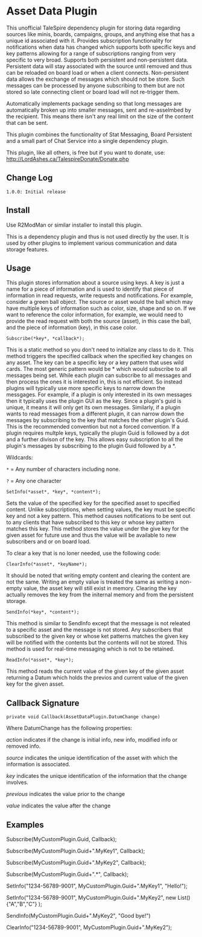 # Asset Data Plugin

This unofficial TaleSpire dependency plugin for storing data regarding sources like minis, boards, campaigns, groups, and
anything else that has a unique id associated with it. Provides subscription functionality for notifications when data has
changed which supports both specific keys and key patterns allowing for a range of subscriptions ranging from very specific
to very broad. Supports both persistent and non-persistent data. Persistent data will stay associated with the source until
removed and thus can be reloaded on board load or when a client connects. Non-persistent data allows the exchange of messages
which should not be store. Such messages can be processed by anyone subscribing to them but are not stored so late connecting
client or board load will not re-trigger them.

Automatically implements package sending so that long messages are automatically broken up into smaller messages, sent and
re-asselmbed by the recipient. This means there isn't any real limit on the size of the content that can be sent. 

This plugin combines the functionality of Stat Messaging, Board Persistent and a small part of Chat Service into a single
dependency plugin.  

This plugin, like all others, is free but if you want to donate, use: http://LordAshes.ca/TalespireDonate/Donate.php

## Change Log

```
1.0.0: Initial release
```

## Install

Use R2ModMan or similar installer to install this plugin.

This is a dependency plugin and thus is not used directly by the user. It is used by other plugins to implement various
communication and data storage features.

## Usage

This plugin stores information about a source using keys. A key is just a name for a piece of information and is used
to identify that piece of information in read requests, write requests and notifications. For example, consider a green
ball object. The source or asset would the ball which may have multiple keys of information such as color, size, shape
and so on. If we want to reference the color information, for example, we would need to provide the read request with
both the source (asset), in this case the ball, and the piece of information (key), in this case color. 

```
Subscribe(*key*, *callback*);
```

This is a static method so you don't need to initialize any class to do it. This method triggers the specified callback
when the specified key changes on any asset. The key can be a specific key or a key pattern that uses wild cards. The
most generic pattern would be * which would subscribe to all messages being set. While each plugin can subscribe to all
messages and then process the ones it is interested in, this is not efficient. So instead plugins will typically use more
specific keys to narrow down the messgages. For example, if a plugin is only interested in its own messages then it
typically uses the plugin GUI as the key. Since a plugin's guid is unique, it means it will only get its own messages.
Similarly, if a plugin wants to read messages from a different plugin, it can narrow down the messages by subscribing
to the key that matches the other plugin's Guid. This is the recommended convention but not a forced convention. If a
plugin requires multple keys, typically the plugin Guid is followed by a dot and a further divison of the key. This
allows easy subscription to all the plugin's messages by subscribing to the plugin Guid followed by a *.

Wildcards:

``*`` = Any number of characters including none.

``?`` = Any one character



```
SetInfo(*asset*, *key*, *content*);
```

Sets the value of the specified key for the specified asset to specified content.
Unlike subscriptions, when setting values, the key must be specific key and not a key pattern.
This method causes notifications to be sent out to any clients that have subscribed to this key or whose key pattern
matches this key. This method stores the value under the give key for the given asset for future use and thus the value
will be available to new subscribers and or on board load.  

To clear a key that is no loner needed, use the following code:


```
ClearInfo(*asset*, *keyName*);
```

It should be noted that writing empty content and clearing the content are not the same. Writing an empty value is
treated the same as writing a non-empty value, the asset key will still exist in memory. Clearing the key actually
removes the key from the initernal memory and from the persistent storage.


```
SendInfo(*key*, *content*);
```

This method is similar to SendInfo except that the message is not releated to a specific asset and the message is not
stored. Any subscribers that subscribed to the given key or whose ket patterns matches the given key will be notified
with the contents but the contents will not be stored. This method is used for real-time messaging which is not to be
retained.


```
ReadInfo(*asset*, *key*);
```

This method reads the current value of the given key of the given asset returning a Datum which holds the previos and
current value of the given key for the given asset.


## Callback Signature

``private void Callback(AssetDataPlugin.DatumChange change)``

Where DatumChange has the following properties:

*action* indicates if the change is initial info, new info, modified info or removed info.

*source* indicates the unique identification of the asset with which the information is associated.

*key* indicates the unique identification of the information that the change involves.

*previous* indicates the value prior to the change

*value* indicates the value after the change


## Examples

Subscribe(MyCustomPlugin.Guid, Callback);

Subscribe(MyCustomPlugin.Guid+".MyKey1", Callback);

Subscribe(MyCustomPlugin.Guid+".MyKey2", Callback);

Subscribe(MyCustomPlugin.Guid+".*", Callback);

SetInfo("1234-56789-9001", MyCustomPlugin.Guid+".MyKey1", "Hello!");

SetInfo("1234-56789-9001", MyCustomPlugin.Guid+".MyKey2", new List(){"A","B","C"} );

SendInfo(MyCustomPlugin.Guid+".MyKey2", "Good bye!")

ClearInfo("1234-56789-9001", MyCustomPlugin.Guid+".MyKey2");

